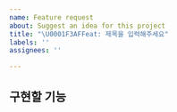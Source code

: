 ```yaml
---
name: Feature request
about: Suggest an idea for this project
title: "\U0001F3AFFeat: 제목을 입력해주세요"
labels: ''
assignees: ''

---
```


**구현할 기능**
---
